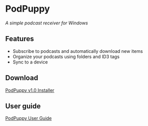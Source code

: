﻿# PodPuppy
*A simple podcast receiver for Windows*

## Features

* Subscribe to podcasts and automatically download new items
* Organize your podcasts using folders and ID3 tags
* Sync to a device

## Download

[PodPuppy v1.0 Installer](https://felixwatts.github.io/podpuppy/PodPuppy-v1.0.msi)

## User guide

[PodPuppy User Guide](https://felixwatts.github.io/podpuppy)